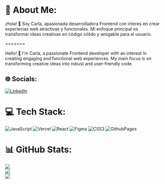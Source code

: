 # 💫 About Me:
¡Hola! 👋 Soy Carla, apasionada desarrolladora Frontend con interes en crear experiecias web atractivas y funcionales. Mi enfoque principal es transformar ideas creativas en código sólido y amigable para el usuario.

=======

Hello! 👋 I'm Carla, a passionate Frontend developer with an interest in creating engaging and functional web experiences. My main focus is on transforming creative ideas into robust and user-friendly code.


## 🌐 Socials:
[![LinkedIn](https://img.shields.io/badge/LinkedIn-%230077B5.svg?logo=linkedin&logoColor=white)](https://linkedin.com/in/www.linkedin.com/in/carla-campaña-815802160) 

# 💻 Tech Stack:
![JavaScript](https://img.shields.io/badge/javascript-%23323330.svg?style=for-the-badge&logo=javascript&logoColor=%23F7DF1E) ![Vercel](https://img.shields.io/badge/vercel-%23000000.svg?style=for-the-badge&logo=vercel&logoColor=white) ![React](https://img.shields.io/badge/react-%2320232a.svg?style=for-the-badge&logo=react&logoColor=%2361DAFB) ![Figma](https://img.shields.io/badge/figma-%23F24E1E.svg?style=for-the-badge&logo=figma&logoColor=white) ![CSS3](https://img.shields.io/badge/css3-%231572B6.svg?style=for-the-badge&logo=css3&logoColor=white) ![GithubPages](https://img.shields.io/badge/github%20pages-121013?style=for-the-badge&logo=github&logoColor=white)
# 📊 GitHub Stats:
![](https://github-readme-stats.vercel.app/api?username=CarliCG&theme=react&hide_border=false&include_all_commits=false&count_private=false)<br/>
![](https://github-readme-streak-stats.herokuapp.com/?user=CarliCG&theme=react&hide_border=false)<br/>
![](https://github-readme-stats.vercel.app/api/top-langs/?username=CarliCG&theme=react&hide_border=false&include_all_commits=false&count_private=false&layout=compact)

